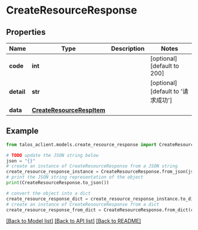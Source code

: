 # CreateResourceResponse


## Properties

Name | Type | Description | Notes
------------ | ------------- | ------------- | -------------
**code** | **int** |  | [optional] [default to 200]
**detail** | **str** |  | [optional] [default to '请求成功']
**data** | [**CreateResourceRespItem**](CreateResourceRespItem.md) |  | 

## Example

```python
from talos_aclient.models.create_resource_response import CreateResourceResponse

# TODO update the JSON string below
json = "{}"
# create an instance of CreateResourceResponse from a JSON string
create_resource_response_instance = CreateResourceResponse.from_json(json)
# print the JSON string representation of the object
print(CreateResourceResponse.to_json())

# convert the object into a dict
create_resource_response_dict = create_resource_response_instance.to_dict()
# create an instance of CreateResourceResponse from a dict
create_resource_response_from_dict = CreateResourceResponse.from_dict(create_resource_response_dict)
```
[[Back to Model list]](../README.md#documentation-for-models) [[Back to API list]](../README.md#documentation-for-api-endpoints) [[Back to README]](../README.md)


